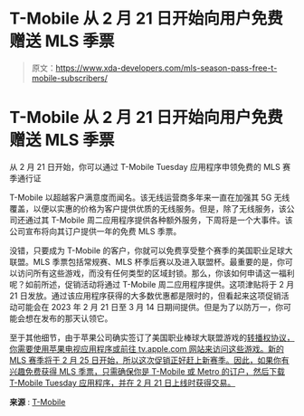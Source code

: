 # T-Mobile 从 2 月 21 日开始向用户免费赠送 MLS 季票

> 原文：<https://www.xda-developers.com/mls-season-pass-free-t-mobile-subscribers/>

# T-Mobile 从 2 月 21 日开始向用户免费赠送 MLS 季票

从 2 月 21 日开始，你可以通过 T-Mobile Tuesday 应用程序申领免费的 MLS 赛季通行证

T-Mobile 以超越客户满意度而闻名。该无线运营商多年来一直在加强其 5G 无线覆盖，以便以实惠的价格为客户提供优质的无线服务。但是，除了无线服务，该公司还通过其 T-Mobile 周二应用程序提供各种额外服务，下周将是一个大事件。该公司宣布将向其订户提供一年的免费 MLS 季票。

没错，只要成为 T-Mobile 的客户，你就可以免费享受整个赛季的美国职业足球大联盟。MLS 季票包括常规赛、MLS 杯季后赛以及进入联盟杯。最重要的是，你可以访问所有这些游戏，而没有任何类型的区域封锁。那么，你该如何申请这一福利呢？如前所述，促销活动将通过 T-Mobile 周二应用程序提供。这项津贴将于 2 月 21 日发放。通过该应用程序获得的大多数优惠都是限时的，但看起来这项促销活动可能会在 2023 年 2 月 21 日至 3 月 14 日期间提供。但是为了以防万一，你可能会想在发布的那天认领它。

至于其他细节，由于苹果公司确实签订了美国职业棒球大联盟游戏的[转播权协议，你需要使用苹果电视应用程序或前往 tv.apple.com 网站来访问这些游戏。新的 MLS 赛季将于 2 月 25 日开始，所以这次促销正好赶上新赛季。因此，如果你有兴趣免费获得 MLS 季票，只需确保你是 T-Mobile 或 Metro 的订户，然后下载 T-Mobile Tuesday 应用程序，并在 2 月 21 日上线时获得交易。](https://www.xda-developers.com/apple-mls-ad-business/)

**来源** : [T-Mobile](https://www.t-mobile.com/news/offers/t-mobile-customers-score-mls-season-pass-on-the-apple-tv-app-on-us)